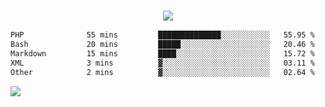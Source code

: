 <h3 align="center">
  <a href="https://github.com/spoopy2023">
      <img src="https://github-profile-trophy.vercel.app/?username=Spoopy2023&no-bg=true&no-frame=true">
  </a>
</h3>


<!--START_SECTION:waka-->

```txt
PHP              55 mins         ██████████████░░░░░░░░░░░   55.95 %
Bash             20 mins         █████░░░░░░░░░░░░░░░░░░░░   20.46 %
Markdown         15 mins         ████░░░░░░░░░░░░░░░░░░░░░   15.72 %
XML              3 mins          ▓░░░░░░░░░░░░░░░░░░░░░░░░   03.11 %
Other            2 mins          ▓░░░░░░░░░░░░░░░░░░░░░░░░   02.64 %
```

<!--END_SECTION:waka-->

<img src="https://camo.githubusercontent.com/935c1e1091fb0ce9d975d06263ed4bc014721cd7e52b557f59b07c85da01afe3/68747470733a2f2f6b6f6d617265762e636f6d2f67687076632f3f757365726e616d653d5843726166744d616e3532266c6162656c3d566965777326636f6c6f723d626c7565267374796c653d706c6173746963">
